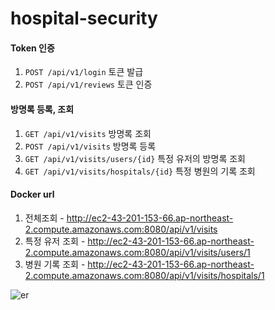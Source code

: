 # hospital-security

#### Token 인증
1. `POST /api/v1/login` 토큰 발급
2. `POST /api/v1/reviews` 토큰 인증


#### 방명록 등록, 조회
1. `GET /api/v1/visits` 방명록 조회
2. `POST /api/v1/visits` 방명록 등록
3. `GET /api/v1/visits/users/{id}` 특정 유저의 방명록 조회
4. `GET /api/v1/visits/hospitals/{id}` 특정 병원의 기록 조회

#### Docker url
1. 전체조회 - http://ec2-43-201-153-66.ap-northeast-2.compute.amazonaws.com:8080/api/v1/visits
2. 특정 유저 조회 - http://ec2-43-201-153-66.ap-northeast-2.compute.amazonaws.com:8080/api/v1/visits/users/1
3. 병원 기록 조회 - http://ec2-43-201-153-66.ap-northeast-2.compute.amazonaws.com:8080/api/v1/visits/hospitals/1

![er](https://user-images.githubusercontent.com/41409287/206075080-5f54839c-5676-4f17-bda7-3fa1ad9a5464.PNG)
